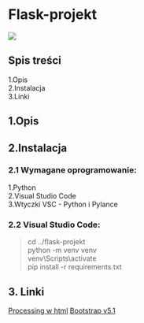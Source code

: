# Flask-projekt
![](https://imgur.com/a/Yy5fK8H)
## Spis treści
1.Opis\
2.Instalacja\
3.Linki

## 1.Opis

## 2.Instalacja

### 2.1 Wymagane oprogramowanie:
1.Python\
2.Visual Studio Code\
3.Wtyczki VSC - Python i Pylance

### 2.2 Visual Studio Code:
>cd ../flask-projekt\
>python -m venv venv\
>venv\Scripts\activate\
>pip install -r requirements.txt

## 3. Linki
[Processing w html](https://cs.nyu.edu/~kapp/cs101/processing_on_the_web/)
[Bootstrap v5.1](https://getbootstrap.com/docs/5.1/getting-started/introduction/)